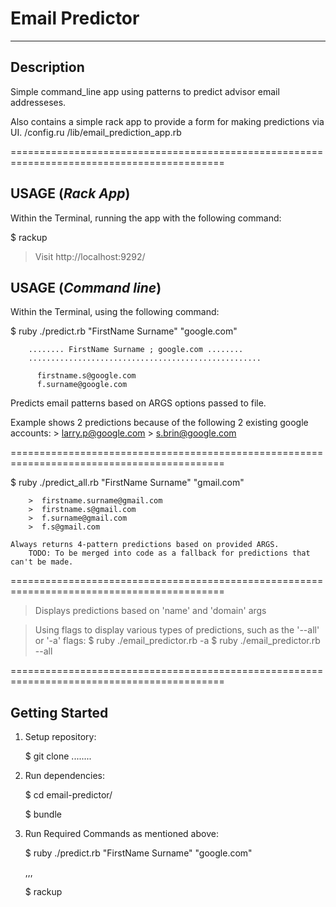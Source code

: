 
# Email Predictor

********************************

##  Description

  Simple command_line app using patterns to predict advisor email addresseses.
  
  Also contains a simple rack app to provide a form for making predictions via UI.
      /config.ru
      /lib/email_prediction_app.rb

===========================================================================================


## USAGE  (_Rack App_)

  Within the Terminal, running the app with the following command:
  
  $ rackup
  
  > Visit http://localhost:9292/


## USAGE  (_Command line_)

  Within the Terminal, using the following command:

  $ ruby ./predict.rb  "FirstName Surname" "google.com"

        ........ FirstName Surname ; google.com ........
        ....................................................

          firstname.s@google.com
          f.surname@google.com


  Predicts email patterns based on ARGS options passed to file.

  Example shows 2 predictions because of the following 2 existing google accounts:
        >  larry.p@google.com
        >  s.brin@google.com

===========================================================================================

  $ ruby ./predict_all.rb  "FirstName Surname" "gmail.com"

        >  firstname.surname@gmail.com
        >  firstname.s@gmail.com
        >  f.surname@gmail.com
        >  f.s@gmail.com

    Always returns 4-pattern predictions based on provided ARGS.
        TODO: To be merged into code as a fallback for predictions that can't be made. 

===========================================================================================

  > Displays predictions based on 'name' and 'domain' args
    
  > Using flags to display various types of predictions, such as the '--all' or '-a' flags: 
          $ ruby ./email_predictor.rb -a
          $ ruby ./email_predictor.rb --all 


===========================================================================================

## Getting Started

  1. Setup repository:

      $ git clone ........

      
  2. Run dependencies:
  
      $ cd email-predictor/
      
      $ bundle


  3. Run Required Commands as mentioned above:

      $ ruby ./predict.rb  "FirstName Surname" "google.com"
      
      ,,,
      
      $ rackup
      

